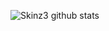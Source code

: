 
 ![Skinz3 github stats](https://github-readme-stats.vercel.app/api?username=skinz3show_icons=true&icon_color=fff)





